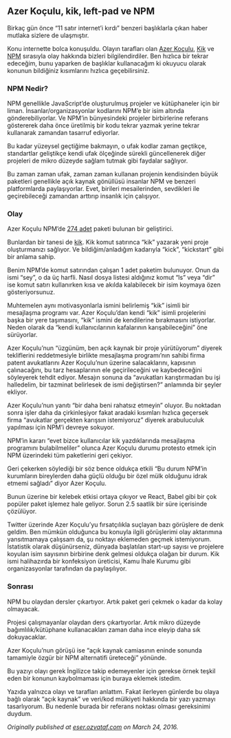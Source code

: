 ## Azer Koçulu, kik, left-pad ve NPM

Birkaç gün önce “11 satır internet’i kırdı” benzeri başlıklarla çıkan haber mutlaka sizlere de ulaşmıştır.

Konu internette bolca konuşuldu. Olayın tarafları olan [Azer Koçulu](http://medium.com/@azerbike/i-ve-just-liberated-my-modules-9045c06be67c), [Kik](https://medium.com/@mproberts/a-discussion-about-the-breaking-of-the-internet-3d4d2a83aa4d) ve [NPM](http://blog.npmjs.org/post/141577284765/kik-left-pad-and-npm) sırasıyla olay hakkında bizleri bilgilendirdiler. Ben hızlıca bir tekrar edeceğim, bunu yaparken de başlıklar kullanacağım ki okuyucu olarak konunun bildiğiniz kısımlarını hızlıca geçebilirsiniz.

### NPM Nedir?

NPM genellikle JavaScript’de oluşturulmuş projeler ve kütüphaneler için bir liman. İnsanlar/organizasyonlar kodlarını NPM’e bir isim altında gönderebiliyorlar. Ve NPM’in bünyesindeki projeler birbirlerine referans göstererek daha önce üretilmiş bir kodu tekrar yazmak yerine tekrar kullanarak zamandan tasarruf ediyorlar.

Bu kadar yüzeysel geçtiğime bakmayın, o ufak kodlar zaman geçtikçe, standartlar geliştikçe kendi ufak ölçeğinde sürekli güncellenerek diğer projeleri de mikro düzeyde sağlam tutmak gibi faydalar sağlıyor.

Bu zaman zaman ufak, zaman zaman kullanan projenin kendisinden büyük paketleri genellikle açık kaynak gönüllüsü insanlar NPM ve benzeri platformlarda paylaşıyorlar. Evet, birileri mesailerinden, sevdikleri ile geçirebileceği zamandan arttırıp insanlık için çalışıyor.

### Olay

Azer Koçulu NPM’de [274 adet](https://gist.githubusercontent.com/azer/db27417ee84b5f34a6ea/raw/50ab7ef26dbde2d4ea52318a3590af78b2a21162/gistfile1.txt) paketi bulunan bir geliştirici.

Bunlardan bir tanesi de [kik](https://github.com/starters/kik). Kik komut satırınca “kik” yazarak yeni proje oluşturmanızı sağlıyor. Ve bildiğim/anladığım kadarıyla “kick”, “kickstart” gibi bir anlama sahip.

Benim NPM’de komut satırından çalışan 1 adet paketim bulunuyor. Onun da ismi “sey”, o da üç harfli. Nasıl dosya listesi aldığınız komut “ls” veya “dir” ise komut satırı kullanırken kısa ve akılda kalabilecek bir isim koymaya özen gösteriyorsunuz.

Muhtemelen aynı motivasyonlarla ismini belirlemiş “kik” isimli bir mesajlaşma programı var. Azer Koçulu’dan kendi “kik” isimli projelerini başka bir yere taşımasını, “kik” ismini de kendilerine bırakmasını istiyorlar. Neden olarak da “kendi kullanıcılarının kafalarının karışabileceğini” öne sürüyorlar.

Azer Koçulu’nun “üzgünüm, ben açık kaynak bir proje yürütüyorum” diyerek tekliflerini reddetmesiyle birlikte mesajlaşma programı’nın sahibi firma patent avukatlarını Azer Koçulu’nun üzerine salacaklarını, kapısının çalınacağını, bu tarz hesaplarının ele geçirileceğini ve kaybedeceğini söyleyerek tehdit ediyor. Mesajın sonuna da “avukatları karıştırmadan bu işi halledelim, bir tazminat belirlesek de ismi değiştirsen?” anlamında bir şeyler ekliyor.

Azer Koçulu’nun yanıtı “bir daha beni rahatsız etmeyin” oluyor. Bu noktadan sonra işler daha da çirkinleşiyor fakat aradaki kısımları hızlıca geçersek firma “avukatlar gerçekten karışsın istemiyoruz” diyerek arabuluculuk yapılması için NPM’i devreye sokuyor.

NPM’in kararı “evet bizce kullanıcılar kik yazdıklarında mesajlaşma programını bulabilmeliler” olunca Azer Koçulu durumu protesto etmek için NPM üzerindeki tüm paketlerini geri çekiyor.

Geri çekerken söylediği bir söz bence oldukça etkili “Bu durum NPM’in kurumların bireylerden daha güçlü olduğu bir özel mülk olduğunu idrak etmemi sağladı” diyor Azer Koçulu.

Bunun üzerine bir kelebek etkisi ortaya çıkıyor ve React, Babel gibi bir çok popüler paket işlemez hale geliyor. Sorun 2.5 saatlik bir süre içerisinde çözülüyor.

Twitter üzerinde Azer Koçulu’yu fırsatçılıkla suçlayan bazı görüşlere de denk geldim. Ben mümkün olduğunca bu konuyla ilgili görüşlerimi olay aktarımına yansıtmamaya çalışsam da, şu noktayı eklemeden geçmek istemiyorum. İstatistik olarak düşünürseniz, dünyada başlatılan start-up sayısı ve projelere koyulan isim sayısının birbirine denk gelmesi oldukça olağan bir durum. Kik ismi halihazırda bir konfeksiyon üreticisi, Kamu İhale Kurumu gibi organizasyonlar tarafından da paylaşılıyor.

### Sonrası

NPM bu olaydan dersler çıkartıyor. Artık paket geri çekmek o kadar da kolay olmayacak.

Projesi çalışmayanlar olaydan ders çıkartıyorlar. Artık mikro düzeyde bağımlılık/kütüphane kullanacakları zaman daha ince eleyip daha sık dokuyacaklar.

Azer Koçulu’nun görüşü ise “açık kaynak camiasının eninde sonunda tamamiyle özgür bir NPM alternatifi üreteceği” yönünde.

Bu yazıyı olayı gerek İngilizce takip edemeyenler için gerekse örnek teşkil eden bir konunun kaybolmaması için buraya eklemek istedim.

Yazıda yalnızca olayı ve tarafları anlattım. Fakat ilerleyen günlerde bu olaya bağlı olarak “açık kaynak” ve veri/kod mülkiyeti hakkında bir yazı yazmayı tasarlıyorum. Bu nedenle burada bir referans noktası olması gereksinimi duydum.

*Originally published at* [*eser.ozvataf.com*](http://eser.ozvataf.com/azer-koculu-kik-left-pad-ve-npm/) *on March 24, 2016.*